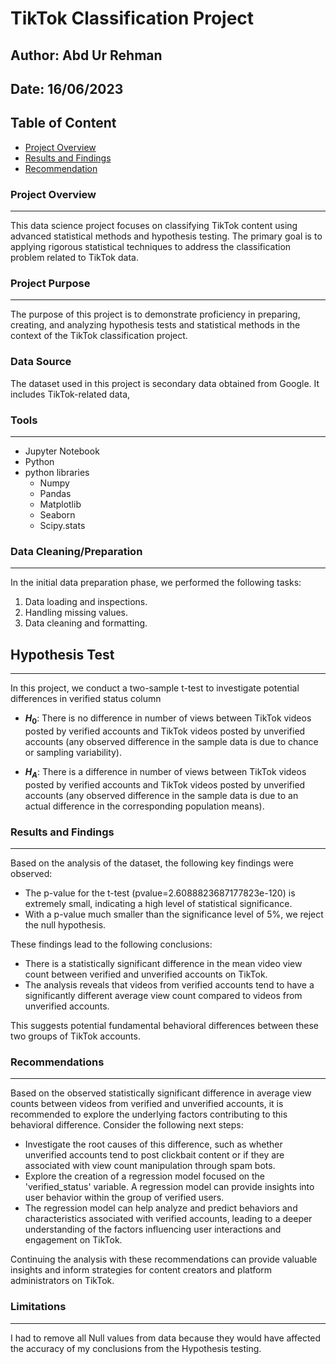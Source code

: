 # TikTok Classification Project

## Author: Abd Ur Rehman
## Date: 16/06/2023

## Table of Content

- [Project Overview](#project-overview)
- [Results and Findings](#results-and-findings)
- [Recommendation](#recommendations)

### Project Overview
---
This data science project focuses on classifying TikTok content using advanced statistical methods and hypothesis testing. The primary goal is to applying rigorous statistical techniques to address the classification problem related to TikTok data.

### Project Purpose
---
The purpose of this project is to demonstrate proficiency in preparing, creating, and analyzing hypothesis tests and statistical methods in the context of the TikTok classification project.

### Data Source

The dataset used in this project is secondary data obtained from Google. It includes TikTok-related data,

### Tools
---
- Jupyter Notebook
- Python
- python libraries
  - Numpy
  - Pandas
  - Matplotlib
  - Seaborn
  - Scipy.stats

### Data Cleaning/Preparation
---
In the initial data preparation phase, we performed the following tasks:
1. Data loading and inspections.
2. Handling missing values.
3. Data cleaning and formatting.

## Hypothesis Test
---
In this project, we conduct a two-sample t-test to investigate potential differences in verified status column

- **$H_0$**: There is no difference in number of views between TikTok videos posted by verified accounts and TikTok videos posted by unverified accounts (any observed difference in the sample data is due to chance or sampling variability).

- **$H_A$**: There is a difference in number of views between TikTok videos posted by verified accounts and TikTok videos posted by unverified accounts (any observed difference in the sample data is due to an actual difference in the corresponding population means).

### Results and Findings
---
Based on the analysis of the dataset, the following key findings were observed:

- The p-value for the t-test (pvalue=2.6088823687177823e-120) is extremely small, indicating a high level of statistical significance.
- With a p-value much smaller than the significance level of 5%, we reject the null hypothesis.

These findings lead to the following conclusions:

- There is a statistically significant difference in the mean video view count between verified and unverified accounts on TikTok.
- The analysis reveals that videos from verified accounts tend to have a significantly different average view count compared to videos from unverified accounts.

This suggests potential fundamental behavioral differences between these two groups of TikTok accounts.

### Recommendations
---
Based on the observed statistically significant difference in average view counts between videos from verified and unverified accounts, it is recommended to explore the underlying factors contributing to this behavioral difference. Consider the following next steps:

- Investigate the root causes of this difference, such as whether unverified accounts tend to post clickbait content or if they are associated with view count manipulation through spam bots.
- Explore the creation of a regression model focused on the 'verified_status' variable. A regression model can provide insights into user behavior within the group of verified users.
- The regression model can help analyze and predict behaviors and characteristics associated with verified accounts, leading to a deeper understanding of the factors influencing user interactions and engagement on TikTok.

Continuing the analysis with these recommendations can provide valuable insights and inform strategies for content creators and platform administrators on TikTok.

### Limitations
---
I had to remove all Null values from data because they would have affected the accuracy of my conclusions from the Hypothesis testing.
